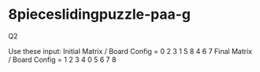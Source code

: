 # 8pieceslidingpuzzle-paa-g
Q2

Use these input:
Initial Matrix / Board Config = 0 2 3 1 5 8 4 6 7
Final Matrix / Board Config = 1 2 3 4 0 5 6 7 8
